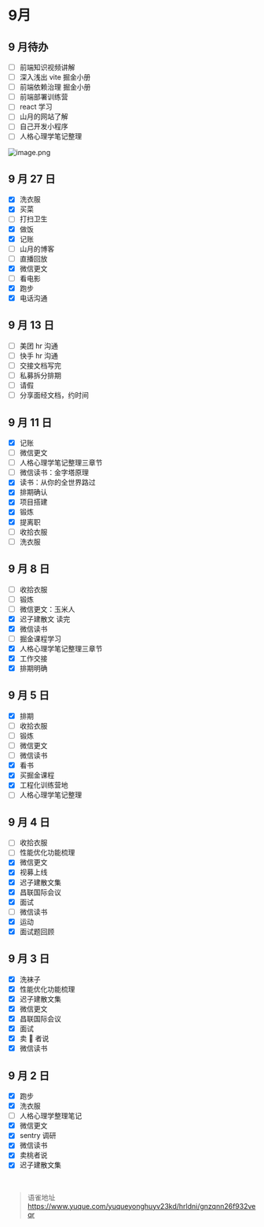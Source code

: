 # 9月
## 9 月待办

- [ ] 前端知识视频讲解
- [ ] 深入浅出 vite 掘金小册
- [ ] 前端依赖治理 掘金小册
- [ ] 前端部署训练营
- [ ] react 学习
- [ ] 山月的网站了解
- [ ] 自己开发小程序
- [ ] 人格心理学笔记整理

![image.png](https://cdn.nlark.com/yuque/0/2023/png/1572912/1693809857064-06ec599b-3b87-463d-991c-19ad203117e9.png#averageHue=%23dfb492&clientId=u3519cd5e-1853-4&from=paste&height=560&id=uf9081c3e&originHeight=1120&originWidth=2040&originalType=binary&ratio=1&rotation=0&showTitle=false&size=422382&status=done&style=none&taskId=u0d372409-9246-449e-a442-3fb609eeae3&title=&width=1020)

## 9 月 27 日

- [x] 洗衣服
- [x] 买菜
- [ ] 打扫卫生
- [x] 做饭
- [x] 记账
- [ ] 山月的博客
- [ ] 直播回放
- [x] 微信更文
- [ ] 看电影
- [x] 跑步
- [x] 电话沟通

## 9 月 13 日

- [ ] 美团 hr 沟通
- [ ] 快手 hr 沟通
- [ ] 交接文档写完
- [ ] 私募拆分排期
- [ ] 请假
- [ ] 分享面经文档，约时间

## 9 月 11 日

- [x] 记账
- [ ] 微信更文
- [ ] 人格心理学笔记整理三章节
- [ ] 微信读书：金字塔原理
- [x] 读书：从你的全世界路过
- [x] 排期确认
- [x] 项目搭建
- [x] 锻炼
- [x] 提离职
- [ ] 收拾衣服
- [ ] 洗衣服

## 9 月 8 日

- [ ] 收拾衣服
- [ ] 锻炼
- [ ] 微信更文：玉米人
- [x] 迟子建散文 读完
- [x] 微信读书
- [ ] 掘金课程学习
- [x] 人格心理学笔记整理三章节
- [x] 工作交接
- [x] 排期明确

## 9 月 5 日

- [x] 排期
- [ ] 收拾衣服
- [ ] 锻炼
- [ ] 微信更文
- [ ] 微信读书
- [x] 看书
- [x] 买掘金课程
- [x] 工程化训练营地
- [ ] 人格心理学笔记整理

## 9 月 4 日

- [ ] 收拾衣服
- [ ] 性能优化功能梳理
- [x] 微信更文
- [x] 视募上线
- [x] 迟子建散文集
- [x] 昌联国际会议
- [x] 面试
- [ ] 微信读书
- [x] 运动
- [x] 面试题回顾

## 9 月 3 日

- [x] 洗袜子
- [x] 性能优化功能梳理
- [x] 迟子建散文集
- [x] 微信更文
- [x] 昌联国际会议
- [x] 面试
- [x] 卖 🍑 者说
- [x] 微信读书

## 9 月 2 日

- [x] 跑步
- [x] 洗衣服
- [ ] 人格心理学整理笔记
- [x] 微信更文
- [x] sentry 调研
- [x] 微信读书
- [x] 卖桃者说
- [x] 迟子建散文集

<br>
  
> 语雀地址 https://www.yuque.com/yuqueyonghuyv23kd/hrldni/gnzqnn26f932veqr